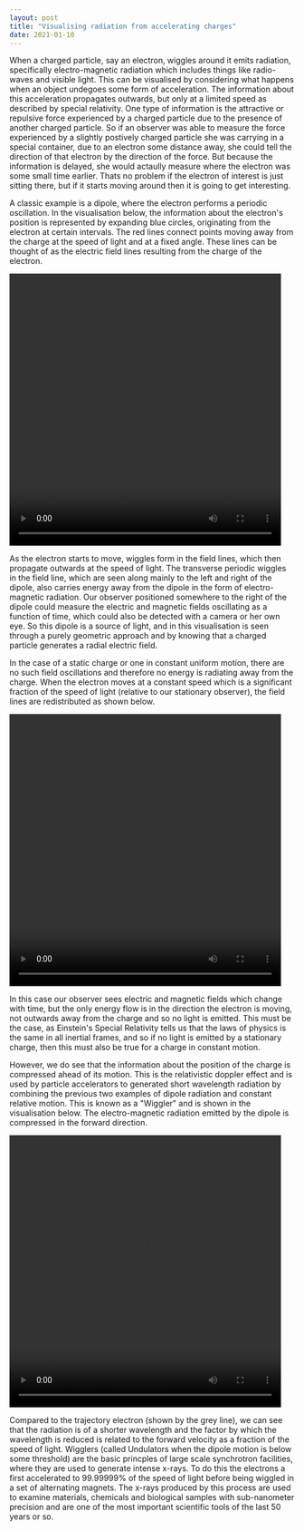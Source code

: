 ```yaml
---
layout: post
title: "Visualising radiation from accelerating charges"
date: 2021-01-10
---
```


When a charged particle, say an electron, wiggles around it emits radiation, specifically electro-magnetic radiation which includes things like radio-waves and visible light.
This can be visualised by considering what happens when an object undegoes some form of acceleration.
The information about this acceleration propagates outwards, but only at a limited speed as described by special relativity.
One type of information is the attractive or repulsive force experienced by a charged particle due to the presence of another charged particle.
So if an observer was able to measure the force experienced by a slightly postively charged particle she was carrying in a special container, due to an electron some distance away, she could tell the direction of that electron by the direction of the force.
But because the information is delayed, she would actaully measure where the electron was some small time earlier.
Thats no problem if the electron of interest is just sitting there, but if it starts moving around then it is going to get interesting.

A classic example is a dipole, where the electron performs a periodic oscillation.
In the visualisation below, the information about the electron's position is represented by expanding blue circles, originating from the electron at certain intervals.
The red lines connect points moving away from the charge at the speed of light and at a fixed angle.
These lines can be thought of as the electric field lines resulting from the charge of the electron. 


<video width="480" height="480" controls>
  <source type="video/mp4" src="{{ site.baseurl }}/illustrations/dipole_ramp.mp4">
</video>

As the electron starts to move, wiggles form in the field lines, which then propagate outwards at the speed of light.
The transverse periodic wiggles in the field line, which are seen along mainly to the left and right of the dipole, also carries energy away from the dipole in the form of electro-magnetic radiation.
Our observer positioned somewhere to the right of the dipole could measure the electric and magnetic fields oscillating as a function of time, which could also be detected with a camera or her own eye.
So this dipole is a source of light, and in this visualisation is seen through a purely geometric approach and by knowing that a charged particle generates a radial electric field.

In the case of a static charge or one in constant uniform motion, there are no such field oscillations and therefore no energy is radiating away from the charge.
When the electron moves at a constant speed which is a significant fraction of the speed of light (relative to our stationary observer), the field lines are redistributed as shown below. 

<video width="480" height="480" controls>
  <source type="video/mp4" src="{{ site.baseurl }}/illustrations/constant_motion.mp4">
</video>

In this case our observer sees electric and magnetic fields which change with time, but the only energy flow is in the direction the electron is moving, not outwards away from the charge and so no light is emitted.
This must be the case, as Einstein's Special Relativity tells us that the laws of physics is the same in all inertial frames, and so if no light is emitted by a stationary charge, then this must also be true for a charge in constant motion.

However, we do see that the information about the position of the charge is compressed ahead of its motion.
This is the relativistic doppler effect and is used by particle accelerators to generated short wavelength radiation by combining the previous two examples of dipole radiation and constant relative motion.
This is known as a "Wiggler" and is shown in the visualisation below.
The electro-magnetic radiation emitted by the dipole is compressed in the forward direction.

<video width="480" height="480" controls>
  <source type="video/mp4" src="{{ site.baseurl }}/illustrations/wiggler.mp4">
</video>

Compared to the trajectory electron (shown by the grey line), we can see that the radiation is of a shorter wavelength and the factor by which the wavelength is reduced is related to the forward velocity as a fraction of the speed of light.
Wigglers (called Undulators when the dipole motion is below some threshold) are the basic princples of large scale synchrotron facilities, where they are used to generate intense x-rays.
To do this the electrons a first accelerated to 99.99999% of the speed of light before being wiggled in a set of alternating magnets.
The x-rays produced by this process are used to examine materials, chemicals and biological samples with sub-nanometer precision and are one of the most important scientific tools of the last 50 years or so.

